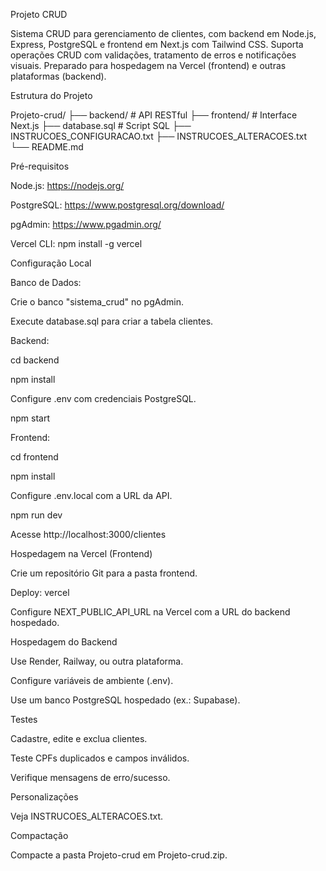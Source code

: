 Projeto CRUD

Sistema CRUD para gerenciamento de clientes, com backend em Node.js, Express, PostgreSQL e frontend em Next.js com Tailwind CSS. Suporta operações CRUD com validações, tratamento de erros e notificações visuais. Preparado para hospedagem na Vercel (frontend) e outras plataformas (backend).

Estrutura do Projeto

Projeto-crud/
├── backend/                # API RESTful
├── frontend/               # Interface Next.js
├── database.sql           # Script SQL
├── INSTRUCOES_CONFIGURACAO.txt
├── INSTRUCOES_ALTERACOES.txt
└── README.md

Pré-requisitos





Node.js: https://nodejs.org/



PostgreSQL: https://www.postgresql.org/download/



pgAdmin: https://www.pgadmin.org/



Vercel CLI: npm install -g vercel

Configuração Local





Banco de Dados:





Crie o banco "sistema_crud" no pgAdmin.



Execute database.sql para criar a tabela clientes.



Backend:





cd backend



npm install



Configure .env com credenciais PostgreSQL.



npm start



Frontend:





cd frontend



npm install



Configure .env.local com a URL da API.



npm run dev



Acesse http://localhost:3000/clientes

Hospedagem na Vercel (Frontend)





Crie um repositório Git para a pasta frontend.



Deploy: vercel



Configure NEXT_PUBLIC_API_URL na Vercel com a URL do backend hospedado.

Hospedagem do Backend





Use Render, Railway, ou outra plataforma.



Configure variáveis de ambiente (.env).



Use um banco PostgreSQL hospedado (ex.: Supabase).

Testes





Cadastre, edite e exclua clientes.



Teste CPFs duplicados e campos inválidos.



Verifique mensagens de erro/sucesso.

Personalizações

Veja INSTRUCOES_ALTERACOES.txt.

Compactação

Compacte a pasta Projeto-crud em Projeto-crud.zip.